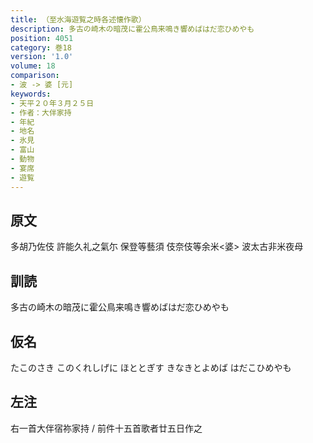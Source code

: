 ```yaml
---
title: （至水海遊覧之時各述懐作歌）
description: 多古の崎木の暗茂に霍公鳥来鳴き響めばはだ恋ひめやも
position: 4051
category: 巻18
version: '1.0'
volume: 18
comparison:
- 波 -> 婆 [元]
keywords:
- 天平２０年３月２５日
- 作者：大伴家持
- 年紀
- 地名
- 氷見
- 富山
- 動物
- 宴席
- 遊覧
---
```


## 原文

多胡乃佐伎 許能久礼之氣尓 保登等藝須 伎奈伎等余米<婆> 波太古非米夜母

## 訓読

多古の崎木の暗茂に霍公鳥来鳴き響めばはだ恋ひめやも

## 仮名

たこのさき このくれしげに ほととぎす きなきとよめば はだこひめやも

## 左注

右一首大伴宿祢家持 / 前件十五首歌者廿五日作之
